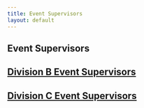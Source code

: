 ```yaml
---
title: Event Supervisors
layout: default
---
```


## Event Supervisors
<p align="center">
  <h2><a href=https://birdscienceolympiad.github.io/BirdSO/eventsupsb>Division B Event Supervisors</a></h2>
  <h2><a href=https://birdscienceolympiad.github.io/BirdSO/eventsupsc>Division C Event Supervisors</a></h2>
</p>
